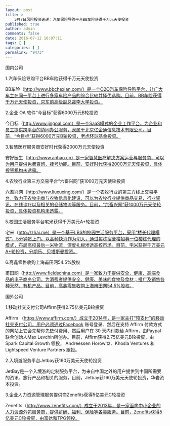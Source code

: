 ```yaml
---
layout: post
title: >
    5月7日风险投资速递：汽车保险导购平台BB车险获得千万元天使投资
published: true
author: admin
comments: false
date: 2016-07-12 10:07:11
tags: [ ]
categories: [ ]
permalink: "9473"
---
```



国内公司

1.汽车保险导购平台BB车险获得千万元天使投资

BB车险（http://www.bbchexian.com/）是一个O2O汽车保险导购平台，让广大车主在同一平台上进行多家车险产品的综合比较并择优选购。目前，BB车险获得千万元天使投资，京东前高级副总裁李大学投资。

2.企业 OA 软件“今目标”获得6000万元B轮投资

今目标（http://www.jingoal.com）是一个SaaS模式的企业工作平台，为企业和员工提供跨平台的协同办公服务，隶属于北京亿企通信息技术有限公司。目前，“今目标”获得6000万元B轮投资，老虎环球基金投资。

3.智慧医疗服务商安好时代获得2000万元天使投资

安好医生（http://www.anhao.cn）是一家智慧医疗解决方案运营与服务商，可以为用户提供免费咨询、挂号功能。目前，安好时代获得2000万元天使投资，具体投资机构未透露。

4.农牧行业第三方交易平台“六畜兴网”获1000万元天使轮投资

六畜兴网（http://www.liuxuxing.com/）是一个农牧行业的第三方线上交易平台，致力于农牧电商与农牧信息化建设，可以为农牧行业提供商品交易、行业资讯、在线诊疗以及相关的仓储物流等服务。目前，“六畜兴网”获1000万元天使轮投资，具体投资机构未透露。

5.校园生活服务平台宅米获得千万美元A+轮投资

宅米（http://zhai.me）是一个基于LBS的校园生活服务平台，采用“楼长代理模式”，5分钟货上门。以高频快消作为切入，通过每栋宿舍楼招募一位楼栋代理的模式，布局高校最后一米物流，深度扎根渗透高校市场。目前，宅米获得千万美元A+轮投资，分期乐、贝塔斯曼投资。

6.高鑫零售收购上海甫田网54.5%股权

甫田网（http://www.fieldschina.com）是一家致力于提供安全、健康、高端食品的电子商务公司，为消费者提供安全、健康、美味的食物及食材；推广及销售各种天然、有机产品。目前，高鑫零售收购上海甫田网54.5%股权。

国外公司

1.移动社交支付公司Affirm获得2.75亿美元B轮投资

Affirm （https://www.affirm.com/）成立于2014年，是一家主打“预支付”的移动社交支付公司，用户必须通过Facebook 账号登录、然后在支持 Affirm 付款方式的网站上它会先帮你先垫付费用、然后用户在 30 天内付款给 Affirm，由Paypal联合创始人Max Levchin所创办。目前，Affirm获得2.75亿美元B轮投资，由 Spark Capital Growth 领投， Andreessen Horowitz、Khosla Ventures 和 Lightspeed Venture Partners 跟投。

2.入境游服务平台Jetbay获160万美元天使轮投资

JetBay是一个入境游的定制服务平台，为来自中国之外的用户提供到中国所需要的资讯、旅行产品和相关的服务，目前，Jetbay获160万美元天使轮投资，华岩资本投资。

3.企业人力资源管理服务提供商Zenefits获得5亿美元C轮投资

Zenefits（http://www.zenefits.com/）成立于2013年，是一家面向中小企业的人力资源外包服务商，提供薪酬、福利、保险等各类服务。目前，Zenefits获得5亿美元C轮投资，由富达和TPG领投。